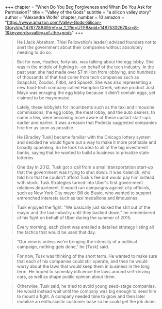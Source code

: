 +++
chapter = "When Do You Beg Forgiveness and When Do You Ask for Permission?"
title = "Valley of the Gods"
subtitle = "a silicon valley story"
author = "Alexandra Wolfe"
chapter_number = 10
amazon = "https://www.amazon.com/Valley-Gods-Silicon-Story/dp/1476778949/ref=sr_1_1?ie=UTF8&qid=1487530267&sr=8-1&keywords=valley+of+the+gods"
+++

> He [Jack Abraham, Thiel Fellowship's leader] advised founders not to alert the government about their companies without absolutely needing to do so.

> But for now, Heather, forty-six, was talking about the egg lobby. She was in the middle of fighting it--on behalf of the tech industry. In the past year, she had made over $7 million from lobbying, and hundreds of thousands of that had come from tech companies such as Snapchat, Zocdoc, Fitbit, and SpaceX. She was also representing a new food-tech company called Hampton Creek, whose product Just Mayo was enraging the egg lobby because it didn't contain eggs, yet claimed to be mayonnaise.

> Lately, these lobbyists for incumbents such as the taxi and limousine commissions, the egg lobby, the meat lobby, and the auto dealers, to name a few, were becoming more aware of these upstart start-ups earlier and earlier. It was a reason that Podesta suggested companies hire her as soon as possible.

> He [Bradley Tusk] became familiar with the Chicago lottery system and decided he would figure out a way to make it more profitable and broadly appealing. So he took his idea to all of the big investment banks, saying that he wanted to build a business to privatize state lotteries.

> One day in 2012, Tusk got a call from a small transportation start-up that the government was trying to shut down. It was Kalanick, who told him that he couldn't afford Tusk's fee but would pay him instead with stock. Tusk Strategies turned into Uber's first government relations department. It would run campaigns against city officials, such as New York City mayor Bill de Blasio, who wanted to support entrenched interests such as taxi medallions and limousines.

> Tusk enjoyed the fight. "We basically just kicked the shit out of the mayor and the taxi industry until they backed down," he remembered of his fight on behalf of Uber during the summer of 2015.

> Every morning, each client was emailed a detailed strategy listing all the tactics that would be used that day.

> "Our view is unless we're bringing the intensity of a political campaign, nothing gets done," he [Tusk] said.

> For now, Tusk was thinking of the short term. He wanted to make sure that each of his companies could still operate, and then he would worry about the laws that would keep them in business in the long term. He hoped to someday influence the laws around self-driving cars, as well as shape public opinion about them.

> Otherwise, Tusk said, he tried to avoid young seed-stage companies. He would instead wait until the company was big enough to need him to mount a fight. A company needed time to grow and then later mobilize an enthusiastic customer base so he could get the job done.